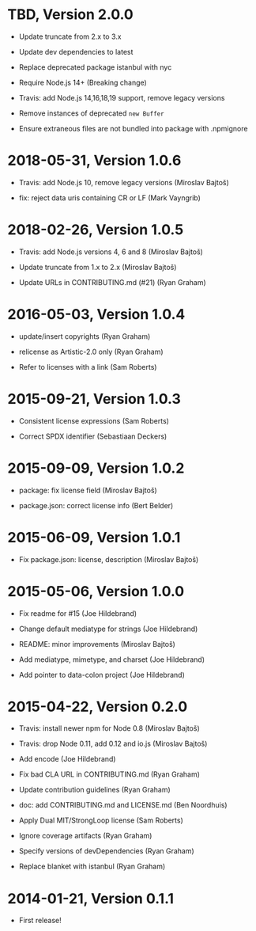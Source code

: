 TBD, Version 2.0.0
=========================

* Update truncate from 2.x to 3.x

* Update dev dependencies to latest

* Replace deprecated package istanbul with nyc

* Require Node.js 14+ (Breaking change)

* Travis: add Node.js 14,16,18,19 support, remove legacy versions

* Remove instances of deprecated `new Buffer`

* Ensure extraneous files are not bundled into package with .npmignore

2018-05-31, Version 1.0.6
=========================

 * Travis: add Node.js 10, remove legacy versions (Miroslav Bajtoš)

 * fix: reject data uris containing CR or LF (Mark Vayngrib)


2018-02-26, Version 1.0.5
=========================

 * Travis: add Node.js versions 4, 6 and 8 (Miroslav Bajtoš)

 * Update truncate from 1.x to 2.x (Miroslav Bajtoš)

 * Update URLs in CONTRIBUTING.md (#21) (Ryan Graham)


2016-05-03, Version 1.0.4
=========================

 * update/insert copyrights (Ryan Graham)

 * relicense as Artistic-2.0 only (Ryan Graham)

 * Refer to licenses with a link (Sam Roberts)


2015-09-21, Version 1.0.3
=========================

 * Consistent license expressions (Sam Roberts)

 * Correct SPDX identifier (Sebastiaan Deckers)


2015-09-09, Version 1.0.2
=========================

 * package: fix license field (Miroslav Bajtoš)

 * package.json: correct license info (Bert Belder)


2015-06-09, Version 1.0.1
=========================

 * Fix package.json: license, description (Miroslav Bajtoš)


2015-05-06, Version 1.0.0
=========================

 * Fix readme for #15 (Joe Hildebrand)

 * Change default mediatype for strings (Joe Hildebrand)

 * README: minor improvements (Miroslav Bajtoš)

 * Add mediatype, mimetype, and charset (Joe Hildebrand)

 * Add pointer to data-colon project (Joe Hildebrand)


2015-04-22, Version 0.2.0
=========================

 * Travis: install newer npm for Node 0.8 (Miroslav Bajtoš)

 * Travis: drop Node 0.11, add 0.12 and io.js (Miroslav Bajtoš)

 * Add encode (Joe Hildebrand)

 * Fix bad CLA URL in CONTRIBUTING.md (Ryan Graham)

 * Update contribution guidelines (Ryan Graham)

 * doc: add CONTRIBUTING.md and LICENSE.md (Ben Noordhuis)

 * Apply Dual MIT/StrongLoop license (Sam Roberts)

 * Ignore coverage artifacts (Ryan Graham)

 * Specify versions of devDependencies (Ryan Graham)

 * Replace blanket with istanbul (Ryan Graham)


2014-01-21, Version 0.1.1
=========================

 * First release!
